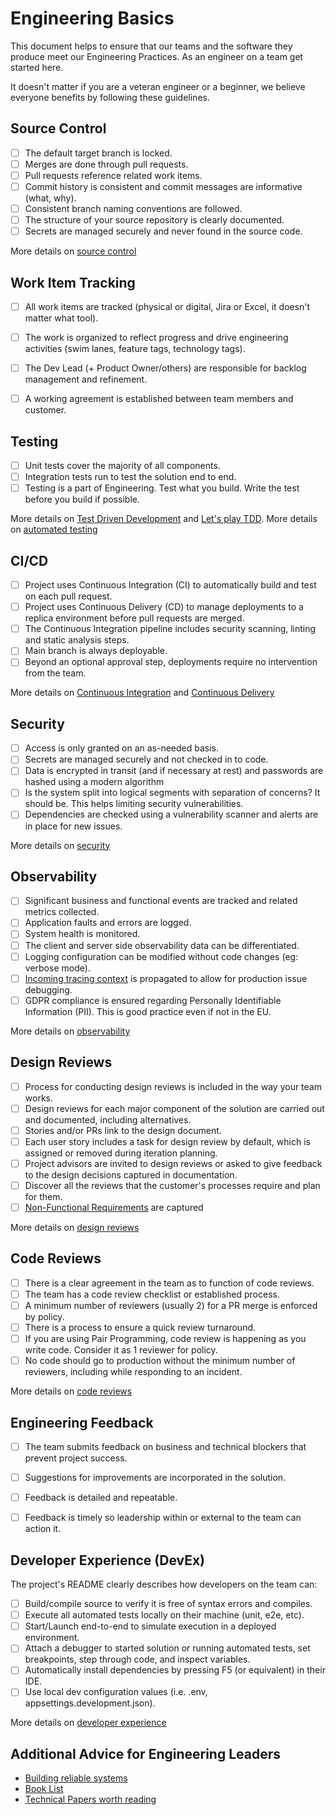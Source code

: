 # Engineering Basics

This document helps to ensure that our teams and the software they produce meet our Engineering Practices. As an engineer on a team get started here. 

It doesn't matter if you are a veteran engineer or a beginner, we believe everyone benefits by following these guidelines.


## Source Control

- [ ] The default target branch is locked.
- [ ] Merges are done through pull requests.
- [ ] Pull requests reference related work items.
- [ ] Commit history is consistent and commit messages are informative (what, why).
- [ ] Consistent branch naming conventions are followed.
- [ ] The structure of your source repository is clearly documented.
- [ ] Secrets are managed securely and never found in the source code.

More details on [source control](source-control.md)


## Work Item Tracking

- [ ] All work items are tracked (physical or digital, Jira or Excel, it doesn't matter what tool).
- [ ] The work is organized to reflect progress and drive engineering activities (swim lanes, feature tags, technology tags).
- [ ] The Dev Lead (+ Product Owner/others) are responsible for backlog management and refinement.
- [ ] A working agreement is established between team members and customer.


## Testing

- [ ] Unit tests cover the majority of all components.
- [ ] Integration tests run to test the solution end to end.
- [ ] Testing is a part of Engineering. Test what you build. Write the test before you build if possible.

More details on [Test Driven Development](http://www.jamesshore.com/v2/books/aoad1/test_driven_development) and [Let's play TDD](http://www.jamesshore.com/v2/projects/lets-play-tdd).
More details on [automated testing](automated-testing.md)

## CI/CD

- [ ] Project uses Continuous Integration (CI) to automatically build and test on each pull request.
- [ ] Project uses Continuous Delivery (CD) to manage deployments to a replica environment before pull requests are merged.
- [ ] The Continuous Integration pipeline includes security scanning, linting and static analysis steps. 
- [ ] Main branch is always deployable.
- [ ] Beyond an optional approval step, deployments require no intervention from the team.

More details on [Continuous Integration](continuous-integration.md) and [Continuous Delivery](continuous-delivery.md)

## Security

- [ ] Access is only granted on an as-needed basis.
- [ ] Secrets are managed securely and not checked in to code.
- [ ] Data is encrypted in transit (and if necessary at rest) and passwords are hashed using a modern algorithm
- [ ] Is the system split into logical segments with separation of concerns? It should be. This helps limiting security vulnerabilities.
- [ ] Dependencies are checked using a vulnerability scanner and alerts are in place for new issues.

More details on [security](security.md)

## Observability

- [ ] Significant business and functional events are tracked and related metrics collected.
- [ ] Application faults and errors are logged.
- [ ] System health is monitored.
- [ ] The client and server side observability data can be differentiated.
- [ ] Logging configuration can be modified without code changes (eg: verbose mode).
- [ ] [Incoming tracing context](observability.md) is propagated to allow for production issue debugging.
- [ ] GDPR compliance is ensured regarding Personally Identifiable Information (PII). This is good practice even if not in the EU.

More details on [observability](observability.md)


## Design Reviews

- [ ] Process for conducting design reviews is included in the way your team works.
- [ ] Design reviews for each major component of the solution are carried out and documented, including alternatives.
- [ ] Stories and/or PRs link to the design document.
- [ ] Each user story includes a task for design review by default, which is assigned or removed during iteration planning.
- [ ] Project advisors are invited to design reviews or asked to give feedback to the design decisions captured in documentation.
- [ ] Discover all the reviews that the customer's processes require and plan for them.
- [ ] [Non-Functional Requirements](non-functional-requirements-capture-guide.md) are captured

More details on [design reviews](design-reviews.md)


## Code Reviews

- [ ] There is a clear agreement in the team as to function of code reviews.
- [ ] The team has a code review checklist or established process.
- [ ] A minimum number of reviewers (usually 2) for a PR merge is enforced by policy.
- [ ] There is a process to ensure a quick review turnaround.
- [ ] If you are using Pair Programming, code review is happening as you write code. Consider it as 1 reviewer for policy.
- [ ] No code should go to production without the minimum number of reviewers, including while responding to an incident.

More details on [code reviews](code-reviews.md)


## Engineering Feedback

- [ ] The team submits feedback on business and technical blockers that prevent project success.
- [ ] Suggestions for improvements are incorporated in the solution.
- [ ] Feedback is detailed and repeatable.
- [ ] Feedback is timely so leadership within or external to the team can action it.


## Developer Experience (DevEx)

The project's README clearly describes how developers on the team can:

- [ ] Build/compile source to verify it is free of syntax errors and compiles.
- [ ] Execute all automated tests locally on their machine (unit, e2e, etc).
- [ ] Start/Launch end-to-end to simulate execution in a deployed environment.
- [ ] Attach a debugger to started solution or running automated tests, set breakpoints, step through code, and inspect variables.
- [ ] Automatically install dependencies by pressing F5 (or equivalent) in their IDE.
- [ ] Use local dev configuration values (i.e. .env, appsettings.development.json).

More details on [developer experience](developer-experience.md)

## Additional Advice for Engineering Leaders

* [Building reliable systems](building-for-reliability.md)
* [Book List](book-list.md)
* [Technical Papers worth reading](technical-papers.md)
